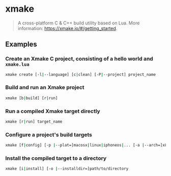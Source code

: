 # xmake

> A cross-platform C & C++ build utility based on Lua. More information: <https://xmake.io/#/getting_started>.

## Examples

### Create an Xmake C project, consisting of a hello world and `xmake.lua`

```bash
xmake create [-l|--language] [c|clean] [-P|--project] project_name
```

### Build and run an Xmake project

```bash
xmake [b|build] [r|run]
```

### Run a compiled Xmake target directly

```bash
xmake [r|run] target_name
```

### Configure a project's build targets

```bash
xmake [f|config] [-p |--plat=]macosx|linux|iphoneos|... [-a |--arch=]x86_64|i386|arm64|... [-m |--mode=]debug|release
```

### Install the compiled target to a directory

```bash
xmake [i|install] [-o |--installdir=]path/to/directory
```
